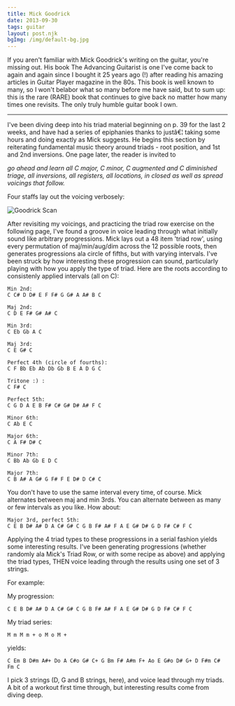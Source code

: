 ```yaml
---
title: Mick Goodrick
date: 2013-09-30
tags: guitar
layout: post.njk
bgImg: /img/default-bg.jpg
---
```


If you aren't familiar with Mick Goodrick's writing on the guitar, you're missing out. His book The Advancing Guitarist is one I've come back to again and again since I bought it 25 years ago (!) after reading his amazing articles in Guitar Player magazine in the 80s. This book is well known to many, so I won't belabor what so many before me have said, but to sum up: this is the rare (RARE) book that continues to give back no matter how many times one revisits. The only truly humble guitar book I own.

---

I've been diving deep into his triad material beginning on p. 39 for the last 2 weeks, and have had a series of epiphanies thanks to justâ€¦ taking some hours and doing exactly as Mick suggests. He begins this section by reiterating fundamental music theory around triads - root position, and 1st and 2nd inversions. One page later, the reader is invited to

_go ahead and learn all C major, C minor, C augmented and C diminished triage, all inversions, all registers, all locations, in closed as well as spread voicings that follow._

Four staffs lay out the voicing verbosely:

![Goodrick Scan](/main/img/goodrick-scan.jpeg)

After revisiting my voicings, and practicing the triad row exercise on the following page, I've found a groove in voice leading through what initially sound like arbitrary progressions. Mick lays out a 48 item 'triad row', using every permutation of maj/min/aug/dim across the 12 possible roots, then generates progressions ala circle of fifths, but with varying intervals. I've been struck by how interesting these progression can sound, particularly playing with how you apply the type of triad. Here are the roots according to consistenly applied intervals (all on C):

```
Min 2nd:
C C# D D# E F F# G G# A A# B C

Maj 2nd:
C D E F# G# A# C

Min 3rd:
C Eb Gb A C

Maj 3rd:
C E G# C

Perfect 4th (circle of fourths):
C F Bb Eb Ab Db Gb B E A D G C

Tritone :) :
C F# C

Perfect 5th:
C G D A E B F# C# G# D# A# F C

Minor 6th:
C Ab E C

Major 6th:
C A F# D# C

Minor 7th:
C Bb Ab Gb E D C

Major 7th:
C B A# A G# G F# F E D# D C# C
```

You don't have to use the same interval every time, of course. Mick alternates between maj and min 3rds. You can alternate between as many or few intervals as you like. How about:

    Major 3rd, perfect 5th:
    C E B D# A# D A C# G# C G B F# A# F A E G# D# G D F# C# F C

Applying the 4 triad types to these progressions in a serial fashion yields some interesting results. I've been generating progressions (whether randomly ala Mick's Triad Row, or with some recipe as above) and applying the triad types, THEN voice leading through the results using one set of 3 strings.

For example:

My progression:

    C E B D# A# D A C# G# C G B F# A# F A E G# D# G D F# C# F C


My triad series:

    M m M m + o M o M +


yields:

    C Em B D#m A#+ Do A C#o G# C+ G Bm F# A#m F+ Ao E G#o D# G+ D F#m C# Fm C


I pick 3 strings (D, G and B strings, here), and voice lead through my triads. A bit of a workout first time through, but interesting results come from diving deep.